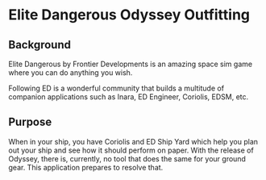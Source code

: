 # Elite Dangerous Odyssey Outfitting

## Background

Elite Dangerous by Frontier Developments is an amazing space sim game where you can do anything you wish.

Following ED is a wonderful community that builds a multitude of companion applications such as Inara, ED Engineer, Coriolis, EDSM, etc.

## Purpose

When in your ship, you have Coriolis and ED Ship Yard which help you plan out your ship and see how it should perform on paper. With the release of Odyssey, there is, currently, no tool that does the same for your ground gear. This application prepares to resolve that.
